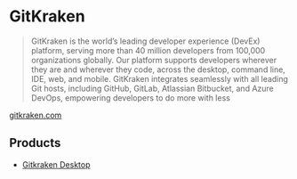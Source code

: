 # GitKraken

> GitKraken is the world’s leading developer experience (DevEx) platform, serving more than 40 million developers from 100,000 organizations globally.
> Our platform supports developers wherever they are and wherever they code, across the desktop, command line, IDE, web, and mobile.
> GitKraken integrates seamlessly with all leading Git hosts, including GitHub, GitLab, Atlassian Bitbucket, and Azure DevOps, empowering developers to do more with less

[gitkraken.com](https://www.gitkraken.com/)

## Products

* [Gitkraken Desktop](gitkraken-desktop.md)
